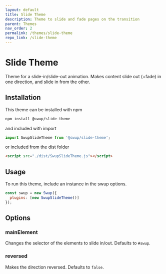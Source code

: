 ```yaml
---
layout: default
title: Slide Theme
description: Theme to slide and fade pages on the transition
parent: Themes
nav_order: 2
permalink: /themes/slide-theme
repo_link: /slide-theme
---
```


# Slide Theme

Theme for a slide-in/slide-out animation. Makes content slide out (+fade) in one direction, and slide in from the other.

## Installation

This theme can be installed with npm

```bash
npm install @swup/slide-theme
```

and included with import

```javascript
import SwupSlideTheme from '@swup/slide-theme';
```

or included from the dist folder

```html
<script src="./dist/SwupSlideTheme.js"></script>
```

## Usage

To run this theme, include an instance in the swup options.

```javascript
const swup = new Swup({
  plugins: [new SwupSlideTheme()]
});
```

## Options

### mainElement

Changes the selector of the elements to slide in/out.
Defaults to `#swup`.

### reversed

Makes the direction reversed.
Defaults to `false`.
